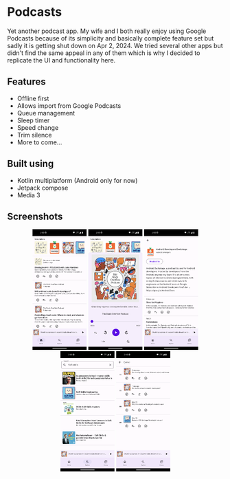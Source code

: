 # Podcasts

Yet another podcast app. My wife and I both really enjoy using Google Podcasts because of its 
simplicity and basically complete feature set but sadly it is getting shut down on Apr 2, 2024. 
We tried several other apps but didn't find the same appeal in any of them which is why I decided 
to replicate the UI and functionality here.

## Features
- Offline first 
- Allows import from Google Podcasts
- Queue management
- Sleep timer
- Speed change 
- Trim silence 
- More to come...

## Built using 
- Kotlin multiplatform (Android only for now)
- Jetpack compose
- Media 3

## Screenshots

<p align="center">
<img src="https://github.com/ramitsuri/podcasts/blob/13b254bef54712c712ef835cc60bbc07ced6c3a7/images/1.png" width="25%"  alt="1.png"/>
<img src="https://github.com/ramitsuri/podcasts/blob/13b254bef54712c712ef835cc60bbc07ced6c3a7/images/2.png" width="25%"  alt="2.png"/>
<img src="https://github.com/ramitsuri/podcasts/blob/13b254bef54712c712ef835cc60bbc07ced6c3a7/images/3.png" width="25%"  alt="3.png"/>
<img src="https://github.com/ramitsuri/podcasts/blob/13b254bef54712c712ef835cc60bbc07ced6c3a7/images/4.png" width="25%"  alt="4.png"/>
<img src="https://github.com/ramitsuri/podcasts/blob/13b254bef54712c712ef835cc60bbc07ced6c3a7/images/5.png" width="25%"  alt="5.png"/>
</p>
